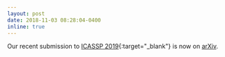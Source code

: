 ```yaml
---
layout: post
date: 2018-11-03 08:28:04-0400
inline: true
---
```


Our recent submission to [ICASSP 2019](https://2019.ieeeicassp.org/){:target="\_blank"} is now on [arXiv](https://arxiv.org/abs/1811.01174).
